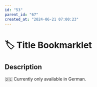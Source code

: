 ```yaml
---
id: "53"
parent_id: "67"
created_at: "2024-06-21 07:00:23"
---
```


# 🏷️ Title Bookmarklet

## Description

🇩🇪 Currently only available in German.
